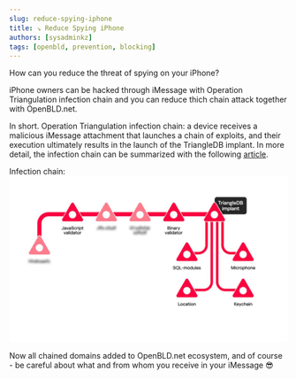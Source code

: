 ```yaml
---
slug: reduce-spying-iphone
title: ↘ Reduce Spying iPhone
authors: [sysadminkz]
tags: [openbld, prevention, blocking]
---
```


How can you reduce the threat of spying on your iPhone?

iPhone owners can be hacked through iMessage with Operation Triangulation infection chain and you can reduce thich chain attack together with OpenBLD.net.

In short. Operation Triangulation infection chain: a device receives a malicious iMessage attachment that launches a chain of exploits, and their execution ultimately results in the launch of the TriangleDB implant. In more detail, the infection chain can be summarized with the following [article](https://securelist.com/triangulation-validators-modules/110847/).

Infection chain:
![Operation Triangulation infection chain](figure-spying-ipfones.jpg)

Now all chained domains added to OpenBLD.net ecosystem, and of course - be careful about what and from whom you receive in your iMessage 😎

